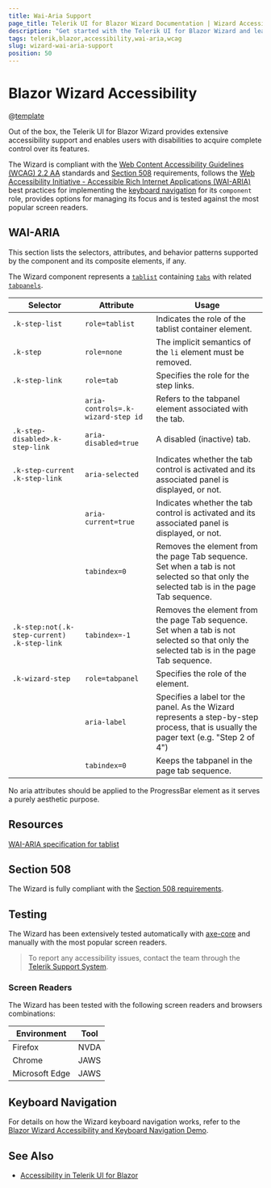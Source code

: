 ```yaml
---
title: Wai-Aria Support
page_title: Telerik UI for Blazor Wizard Documentation | Wizard Accessibility
description: "Get started with the Telerik UI for Blazor Wizard and learn about its accessibility support for WAI-ARIA, Section 508, and WCAG 2.2."
tags: telerik,blazor,accessibility,wai-aria,wcag
slug: wizard-wai-aria-support 
position: 50 
---
```


# Blazor Wizard Accessibility

@[template](/_contentTemplates/common/parameters-table-styles.md#table-layout)



Out of the box, the Telerik UI for Blazor Wizard provides extensive accessibility support and enables users with disabilities to acquire complete control over its features.


The Wizard is compliant with the [Web Content Accessibility Guidelines (WCAG) 2.2 AA](https://www.w3.org/TR/WCAG22/) standards and [Section 508](https://www.section508.gov/) requirements, follows the [Web Accessibility Initiative - Accessible Rich Internet Applications (WAI-ARIA)](https://www.w3.org/WAI/ARIA/apg/) best practices for implementing the [keyboard navigation](#keyboard-navigation) for its `component` role, provides options for managing its focus and is tested against the most popular screen readers.

## WAI-ARIA


This section lists the selectors, attributes, and behavior patterns supported by the component and its composite elements, if any.


The Wizard component represents a [`tablist`](https://www.w3.org/TR/wai-aria-1.2/#tablist) containing [`tabs`](https://www.w3.org/TR/wai-aria-1.2/#tab) with related [`tabpanels`](https://www.w3.org/TR/wai-aria-1.2/#tabpanel).

| Selector | Attribute | Usage |
| -------- | --------- | ----- |
| `.k-step-list` | `role=tablist` | Indicates the role of the tablist container element. |
| `.k-step` | `role=none` | The implicit semantics of the `li` element must be removed. |
| `.k-step-link` | `role=tab` | Specifies the role for the step links. |
|  | `aria-controls=.k-wizard-step id` | Refers to the tabpanel element associated with the tab. |
| `.k-step-disabled>.k-step-link` | `aria-disabled=true` | A disabled (inactive) tab. |
| `.k-step-current .k-step-link` | `aria-selected` | Indicates whether the tab control is activated and its associated panel is displayed, or not. |
|  | `aria-current=true` | Indicates whether the tab control is activated and its associated panel is displayed, or not. |
|  | `tabindex=0` | Removes the element from the page Tab sequence. Set when a tab is not selected so that only the selected tab is in the page Tab sequence. |
| `.k-step:not(.k-step-current) .k-step-link` | `tabindex=-1` | Removes the element from the page Tab sequence. Set when a tab is not selected so that only the selected tab is in the page Tab sequence. |
| `.k-wizard-step` | `role=tabpanel` | Specifies the role of the element. |
|  | `aria-label` | Specifies a label tor the panel. As the Wizard represents a step-by-step process, that is usually the pager text (e.g. "Step 2 of 4") |
|  | `tabindex=0` | Keeps the tabpanel in the page tab sequence. |


No aria attributes should be applied to the ProgressBar element as it serves a purely aesthetic purpose.

## Resources

[WAI-ARIA specification for tablist](https://www.w3.org/TR/wai-aria-1.2/#tablist)

## Section 508


The Wizard is fully compliant with the [Section 508 requirements](http://www.section508.gov/).

## Testing


The Wizard has been extensively tested automatically with [axe-core](https://github.com/dequelabs/axe-core) and manually with the most popular screen readers.

> To report any accessibility issues, contact the team through the [Telerik Support System](https://www.telerik.com/account/support-center).

### Screen Readers


The Wizard has been tested with the following screen readers and browsers combinations:

| Environment | Tool |
| ----------- | ---- |
| Firefox | NVDA |
| Chrome | JAWS |
| Microsoft Edge | JAWS |



## Keyboard Navigation

For details on how the Wizard keyboard navigation works, refer to the [Blazor Wizard Accessibility and Keyboard Navigation Demo](https://demos.telerik.com/blazor-ui/wizard/keyboard-navigation).

## See Also

* [Accessibility in Telerik UI for Blazor](slug://accessibility-overview)